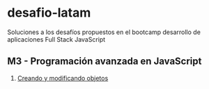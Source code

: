 # desafio-latam
Soluciones a los desafíos propuestos en el bootcamp desarrollo de aplicaciones Full Stack JavaScript

## M3 - Programación avanzada en JavaScript
01. [Creando y modificando objetos](https://arielarmijo.github.io/desafio-latam/M03/01/D01/solucion/index.html)
